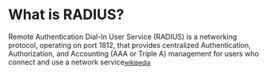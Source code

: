# What is RADIUS?
Remote Authentication Dial-In User Service (RADIUS) is a networking protocol, operating on port 1812, that provides centralized Authentication, Authorization, and Accounting (AAA or Triple A) management for users who connect and use a network service<small>[wikipedia](https://en.wikipedia.org/wiki/RADIUS)</small>
<br />
